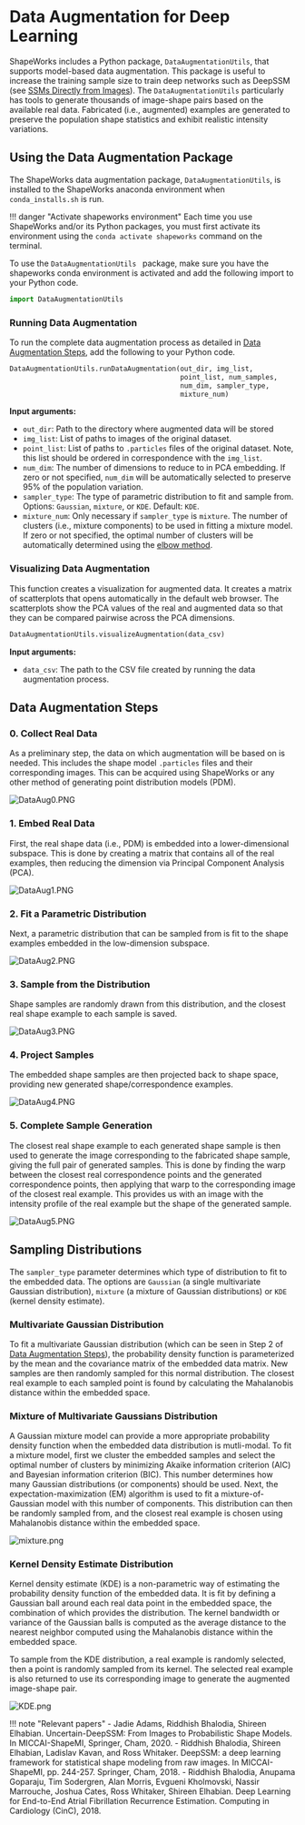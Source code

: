# Data Augmentation for Deep Learning

ShapeWorks includes a Python package, `DataAugmentationUtils`, that supports model-based data augmentation. This package is useful to increase the training sample size to train deep networks such as DeepSSM (see [SSMs Directly from Images](../deep-learning/deep-ssm.md)). The `DataAugmentationUtils` particularly has tools to generate thousands of image-shape pairs based on the available real data. Fabricated (i.e., augmented) examples are generated to preserve the population shape statistics and exhibit realistic intensity variations.

## Using the Data Augmentation Package

The ShapeWorks data augmentation package, `DataAugmentationUtils`, is installed to the ShapeWorks anaconda environment when `conda_installs.sh` is run. 


!!! danger "Activate shapeworks environment"
    Each time you use ShapeWorks and/or its Python packages, you must first activate its environment using the `conda activate shapeworks` command on the terminal.


To use the `DataAugmentationUtils ` package, make sure you have the shapeworks conda environment is activated and add the following import to your Python code.

```python
import DataAugmentationUtils
```


### Running Data Augmentation

To run the complete data augmentation process as detailed in [Data Augmentation Steps](#data-augmentation-steps), add the following to your Python code.


```python
DataAugmentationUtils.runDataAugmentation(out_dir, img_list, 
                                          point_list, num_samples, 
                                          num_dim, sampler_type, 
                                          mixture_num)
```


**Input arguments:**

* `out_dir`: Path to the directory where augmented data will be stored
* `img_list`: List of paths to images of the original dataset.
* `point_list`: List of paths to `.particles` files of the original dataset. Note, this list should be ordered in correspondence with the `img_list`.
* `num_dim`: The number of dimensions to reduce to in PCA embedding. If zero or not specified, `num_dim` will be automatically selected to preserve 95% of the population variation.
* `sampler_type`: The type of parametric distribution to fit and sample from. Options: `Gaussian`, `mixture`, or `KDE`. Default: `KDE`.
* `mixture_num`: Only necessary if `sampler_type` is `mixture`. The number of clusters (i.e., mixture components) to be used in fitting a mixture model. If zero or not specified, the optimal number of clusters will be automatically determined using the [elbow method](https://en.wikipedia.org/wiki/Elbow_method_(clustering)).

### Visualizing Data Augmentation

This function creates a visualization for augmented data. It creates a matrix of scatterplots that opens automatically in the default web browser. The scatterplots show the PCA values of the real and augmented data so that they can be compared pairwise across the PCA dimensions.


```python
DataAugmentationUtils.visualizeAugmentation(data_csv)
```

**Input arguments:**

* `data_csv`: The path to the CSV file created by running the data augmentation process.


## Data Augmentation Steps

### 0. Collect Real Data

As a preliminary step, the data on which augmentation will be based on is needed. This includes the shape model `.particles` files and their corresponding images. This can be acquired using ShapeWorks or any other method of generating point distribution models (PDM).

![DataAug0.PNG](../img/deep-learning/DataAug0.PNG)

### 1. Embed Real Data

First, the real shape data (i.e., PDM) is embedded into a lower-dimensional subspace. This is done by creating a matrix that contains all of the real examples, then reducing the dimension via Principal Component Analysis (PCA).

![DataAug1.PNG](../img/deep-learning/DataAug1.PNG)

### 2. Fit a Parametric Distribution

Next, a parametric distribution that can be sampled from is fit to the shape examples embedded in the low-dimension subspace.

![DataAug2.PNG](../img/deep-learning/DataAug2.PNG)

### 3. Sample from the Distribution 

Shape samples are randomly drawn from this distribution, and the closest real shape example to each sample is saved.

![DataAug3.PNG](../img/deep-learning/DataAug3.PNG)

### 4. Project Samples

The embedded shape samples are then projected back to shape space, providing new generated shape/correspondence examples.

![DataAug4.PNG](../img/deep-learning/DataAug4.PNG)

### 5. Complete Sample Generation

The closest real shape example to each generated shape sample is then used to generate the image corresponding to the fabricated shape sample, giving the full pair of generated samples. This is done by finding the warp between the closest real correspondence points and the generated correspondence points, then applying that warp to the corresponding image of the closest real example. This provides us with an image with the intensity profile of the real example but the shape of the generated sample. 

![DataAug5.PNG](../img/deep-learning/DataAug5.PNG)

## Sampling Distributions

The `sampler_type` parameter determines which type of distribution to fit to the embedded data. The options are `Gaussian` (a single multivariate Gaussian distribution), `mixture` (a mixture of Gaussian distributions) or `KDE` (kernel density estimate).

### Multivariate Gaussian Distribution

To fit a multivariate Gaussian distribution (which can be seen in Step 2 of [Data Augmentation Steps](#data-augmentation-steps)), the probability density function is parameterized by the mean and the covariance matrix of the embedded data matrix. New samples are then randomly sampled for this normal distribution. The closest real example to each sampled point is found by calculating the Mahalanobis distance within the embedded space. 

### Mixture of Multivariate Gaussians Distribution

A Gaussian mixture model can provide a more appropriate probability density function when the embedded data distribution is mutli-modal. To fit a mixture model, first we cluster the embedded samples and select the optimal number of clusters by minimizing Akaike information criterion (AIC) and Bayesian information criterion (BIC). This number determines how many Gaussian distributions (or components) should be used. Next, the expectation-maximization (EM) algorithm is used to fit a mixture-of-Gaussian model with this number of components. This distribution can then be randomly sampled from, and the closest real example is chosen using Mahalanobis distance within the embedded space.  

![mixture.png](../img/deep-learning/mixture.png)

### Kernel Density Estimate Distribution

Kernel density estimate (KDE) is a non-parametric way of estimating the probability density function of the embedded data. It is fit by defining a Gaussian ball around each real data point in the embedded space, the combination of which provides the distribution. The kernel bandwidth or variance of the Gaussian balls is computed as the average distance to the nearest neighbor computed using the Mahalanobis distance within the embedded space.  


To sample from the KDE distribution, a real example is randomly selected, then a point is randomly sampled from its kernel. The selected real example is also returned to use its corresponding image to generate the augmented image-shape pair.

![KDE.png](../img/deep-learning/KDE.png)


!!! note "Relevant papers"
    - Jadie Adams, Riddhish Bhalodia, Shireen Elhabian. Uncertain-DeepSSM: From Images to Probabilistic Shape Models. In MICCAI-ShapeMI, Springer, Cham, 2020.
    - Riddhish Bhalodia, Shireen Elhabian, Ladislav Kavan, and Ross Whitaker. DeepSSM: a deep learning framework for statistical shape modeling from raw images. In MICCAI-ShapeMI, pp. 244-257. Springer, Cham, 2018.
    - Riddhish Bhalodia, Anupama Goparaju, Tim Sodergren, Alan Morris, Evgueni Kholmovski, Nassir Marrouche, Joshua Cates, Ross Whitaker, Shireen Elhabian. Deep Learning for End-to-End Atrial Fibrillation Recurrence Estimation. Computing in Cardiology (CinC), 2018.

